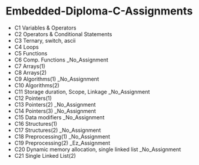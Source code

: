 # Embedded-Diploma-C-Assignments

* C1 Variables & Operators
* C2 Operators & Conditional Statements
* C3 Ternary, switch, ascii
* C4 Loops
* C5 Functions
* C6 Comp. Functions _No_Assignment
* C7 Arrays(1)
* C8 Arrays(2)
* C9 Algorithms(1) _No_Assignment
* C10 Algorithms(2)
* C11 Storage duration, Scope, Linkage _No_Assignment
* C12 Pointers(1)
* C13 Pointers(2) _No_Assignment
* C14 Pointers(3) _No_Assignment
* C15 Data modifiers _No_Assignment
* C16 Structures(1)
* C17 Structures(2) _No_Assignment
* C18 Preprocessing(1) _No_Assignment
* C19 Preprocessing(2) _Ez_Assignment
* C20 Dynamic memory allocation, single linked list _No_Assignment
* C21 Single Linked List(2)

